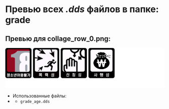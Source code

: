 # Превью всех ***.dds*** файлов в папке: grade
## Превью для collage_row_0.png:
![collage_row_0.png](collage_row_0.png)
- Использованные файлы:
- - ``` grade_age.dds ```
